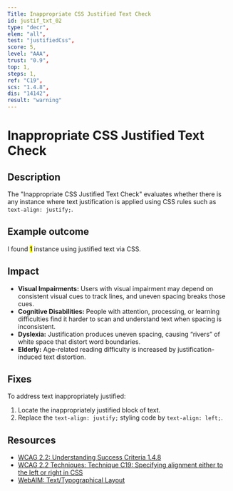 ```yaml
---
Title: Inappropriate CSS Justified Text Check
id: justif_txt_02
type: "decr",
elem: "all",
test: "justifiedCss",
score: 5,
level: "AAA",
trust: "0.9",
top: 1,
steps: 1,
ref: "C19",
scs: "1.4.8",
dis: "14142",
result: "warning"
---
```


# Inappropriate CSS Justified Text Check

## Description

The "Inappropriate CSS Justified Text Check" evaluates whether there is any instance where text justification is applied using CSS rules such as <code>text-align: justify;</code>.

## Example outcome

I found <mark>1</mark> instance using justified text via CSS.

## Impact

- **Visual Impairments:** Users with visual impairment may depend on consistent visual cues to track lines, and uneven spacing breaks those cues.
- **Cognitive Disabilities:** People with attention, processing, or learning difficulties find it harder to scan and understand text when spacing is inconsistent.
- **Dyslexia:** Justification produces uneven spacing, causing “rivers” of white space that distort word boundaries.
- **Elderly:** Age-related reading difficulty is increased by justification-induced text distortion.

## Fixes

To address text inappropriately justified:

1. Locate the inappropriately justified block of text.
2. Replace the <code>text-align: justify;</code> styling code by <code>text-align: left;</code>.

## Resources

- [WCAG 2.2: Understanding Success Criteria 1.4.8](https://www.w3.org/WAI/WCAG22/Understanding/visual-presentation)
- [WCAG 2.2 Techniques: Technique C19: Specifying alignment either to the left or right in CSS](https://www.w3.org/WAI/WCAG22/Techniques/css/C19)
- [WebAIM: Text/Typographical Layout](https://webaim.org/techniques/textlayout/)
